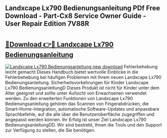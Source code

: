 ## Landxcape Lx790 Bedienungsanleitung PDf Free Download - Part-Cx8 Service Owner Guide - User Repair Edition 7V88R

# <h2><a href="http://df2h2w.blite.top/?on=Landxcape+Lx790+Bedienungsanleitung">🔗Download 👉🔴 Landxcape Lx790 Bedienungsanleitung</a></h2>

[![Landxcape Lx790 Bedienungsanleitung new download](https://i.imgur.com/lujVjoI.png)](http://df2h2w.blite.top/?on=Landxcape+Lx790+Bedienungsanleitung)
Fehlerbehebung leicht gemacht Dieses Handbuch bietet wertvolle Einblicke in die Fehlerbehebung bei häufigen Problemen mit Ihrem neuen Landxcape Lx790 Bedienungsanleitung. Sicherheitsvorkehrungen für Kinder Landxcape Lx790 BedienungsanleitungD Dieses Produkt ist nicht für Kinder unter dem Alter geeignet und sollte unter Aufsicht von Erwachsenen verwendet werden. Zu den erweiterten Funktionen von Landxcape Lx790 Bedienungsanleitung gehören das Scannen von Fingerabdrücken, die Smart-Home-Integration, automatische Software-Updates und anpassbare Sprachbefehle, auf die alle über die Benutzeroberfläche zugegriffen und angepasst werden können. Ihr Erfolg ist unser Ziel Landxcape Lx790 BedienungsanleitungDD. Wir sind bestrebt, Ihnen die Tools und den Support zur Verfügung zu stellen, die Sie benötigen.
